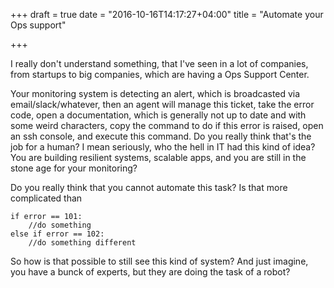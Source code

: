 +++
draft = true
date = "2016-10-16T14:17:27+04:00"
title = "Automate your Ops support"

+++

I really don't understand something, that I've seen in a lot of companies, from startups to big companies, which are having a Ops Support Center.

Your monitoring system is detecting an alert, which is broadcasted via email/slack/whatever, then an agent will manage this ticket, take the error code, open a documentation, which is generally not up to date and with some weird characters, copy the command to do if this error is raised, open an ssh console, and execute this command. Do you really think that's the job for a human? I mean seriously, who the hell in IT had this kind of idea? You are building resilient systems, scalable apps, and you are still in the stone age for your monitoring?

Do you really think that you cannot automate this task? Is that more complicated than

```
if error == 101:
    //do something
else if error == 102:
    //do something different
```

So how is that possible to still see this kind of system? And just imagine, you have a bunck of experts, but they are doing the task of a robot?
